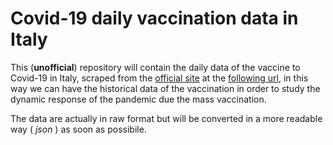 # Covid-19 daily vaccination data in Italy



This (**unofficial**) repository will contain the daily data of the vaccine to Covid-19 in Italy, scraped from the [official site](http://www.governo.it/it/dipartimenti/commissario-straordinario-lemergenza-covid-19/15974) at the [following url](https://app.powerbi.com/view?r=eyJrIjoiMzg4YmI5NDQtZDM5ZC00ZTIyLTgxN2MtOTBkMWM4MTUyYTg0IiwidCI6ImFmZDBhNzVjLTg2NzEtNGNjZS05MDYxLTJjYTBkOTJlNDIyZiIsImMiOjh9), in this way we can have the historical data of the vaccination in order to study the dynamic response of the pandemic due the mass vaccination.



The data are actually in raw format but will be converted in a more readable way ( *json* ) as soon as possibile.
